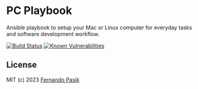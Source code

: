 # PC Playbook

Ansible playbook to setup your Mac or Linux computer for everyday tasks and software development workflow.

<!-- BADGES - START -->

[![Build Status](https://github.com/fernandopasik/pc-playbook/actions/workflows/main.yml/badge.svg)](https://github.com/fernandopasik/pc-playbook/actions/workflows/main.yml 'Build Status')
[![Known Vulnerabilities](https://snyk.io/test/github/fernandopasik/pc-playbook/badge.svg?targetFile=package.json)](https://snyk.io/test/github/fernandopasik/pc-playbook?targetFile=package.json 'Known Vulnerabilities')

<!-- BADGES - END -->

## License

MIT (c) 2023 [Fernando Pasik](https://fernandopasik.com)
